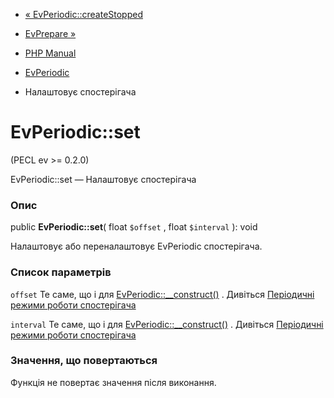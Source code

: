 - [« EvPeriodic::createStopped](evperiodic.createstopped.md)
- [EvPrepare »](class.evprepare.md)

- [PHP Manual](index.md)
- [EvPeriodic](class.evperiodic.md)
- Налаштовує спостерігача

# EvPeriodic::set

(PECL ev \>= 0.2.0)

EvPeriodic::set — Налаштовує спостерігача

### Опис

public **EvPeriodic::set**( float `$offset` , float `$interval` ): void

Налаштовує або переналаштовує EvPeriodic спостерігача.

### Список параметрів

`offset`
Те саме, що і для
[EvPeriodic::\_\_construct()](evperiodic.construct.md) . Дивіться
[Періодичні режими роботи спостерігача](ev.periodic-modes.md)

`interval`
Те саме, що і для
[EvPeriodic::\_\_construct()](evperiodic.construct.md) . Дивіться
[Періодичні режими роботи спостерігача](ev.periodic-modes.md)

### Значення, що повертаються

Функція не повертає значення після виконання.
